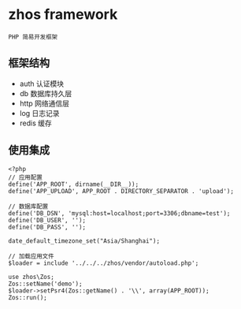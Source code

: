 # zhos framework
```
PHP 简易开发框架
```

## 框架结构
* auth    认证模块
* db      数据库持久层
* http    网络通信层
* log     日志记录
* redis   缓存

## 使用集成
```
<?php
// 应用配置
define('APP_ROOT', dirname(__DIR__));
define('APP_UPLOAD', APP_ROOT . DIRECTORY_SEPARATOR . 'upload');

// 数据库配置
define('DB_DSN', 'mysql:host=localhost;port=3306;dbname=test');
define('DB_USER', '');
define('DB_PASS', '');

date_default_timezone_set("Asia/Shanghai");

// 加载应用文件
$loader = include '../../../zhos/vendor/autoload.php';

use zhos\Zos;
Zos::setName('demo');
$loader->setPsr4(Zos::getName() . '\\', array(APP_ROOT));
Zos::run();
```